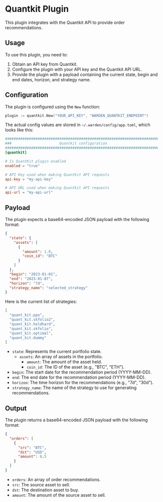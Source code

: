 # Quantkit Plugin

This plugin integrates with the Quantkit API to provide order recommendations.

## Usage

To use this plugin, you need to:

1.  Obtain an API key from Quantkit.
2.  Configure the plugin with your API key and the Quantkit API URL.
3.  Provide the plugin with a payload containing the current state, begin and end dates, horizon, and strategy name.

## Configuration

The plugin is configured using the `New` function:

```go
plugin := quantkit.New("YOUR_API_KEY", "WARDEN_QUANTKIT_ENDPOINT")
```

The actual config values are stored in `~/.warden/config/app.toml`, which looks like this:

```toml
###############################################################################
###                      Quantkit configuration                             ###
###############################################################################
[quantkit]

# Is QuantKit plugin enabled
enabled = "true"

# API Key used when making Quantkit API requests
api-key = "my-api-key"

# API URL used when making Quantkit API requests
api-url = "my-api-url"
```

## Payload

The plugin expects a base64-encoded JSON payload with the following format:

```json
{
  "state": {
    "assets": [
      {
        "amount": 1.0,
        "coin_id": "BTC"
      }
    ]
  },
  "begin": "2023-01-01",
  "end": "2023-01-07",
  "horizon": "7d",
  "strategy_name": "selected_strategy"
}
```

Here is the current list of strategies:
```json
[
  "quant_kit.ppo",
  "quant_kit.skfolio2",
  "quant_kit.holdhard",
  "quant_kit.skfolio",
  "quant_kit.optimal",
  "quant_kit.dummy"
]
```

*   `state`: Represents the current portfolio state.
    *   `assets`: An array of assets in the portfolio.
        *   `amount`: The amount of the asset held.
        *   `coin_id`: The ID of the asset (e.g., "BTC", "ETH").
*   `begin`: The start date for the recommendation period (YYYY-MM-DD).
*   `end`: The end date for the recommendation period (YYYY-MM-DD).
*   `horizon`: The time horizon for the recommendations (e.g., "7d", "30d").
*   `strategy_name`: The name of the strategy to use for generating recommendations.

## Output

The plugin returns a base64-encoded JSON payload with the following format:

```json
{
  "orders": [
    {
      "src": "BTC",
      "dst": "USD",
      "amount": 0.5
    }
  ]
}
```

* `orders`: An array of order recommendations.
* `src`: The source asset to sell.
* `dst`: The destination asset to buy.
* `amount`: The amount of the source asset to sell.
